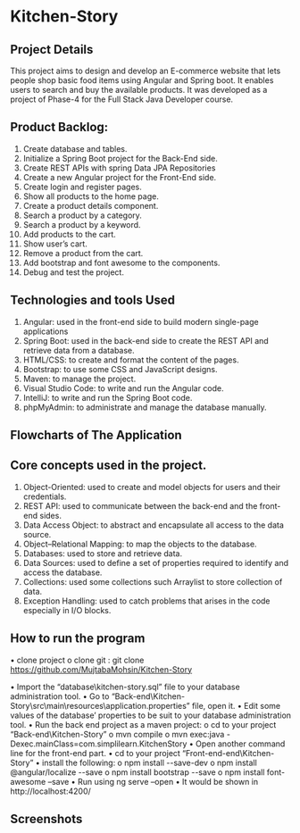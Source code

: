# Kitchen-Story

## Project Details
This project aims to design and develop an E-commerce website that lets people shop basic food items using Angular and Spring boot. It enables users to search and buy the available products. It was developed as a project of Phase-4 for the Full Stack Java Developer course.
 
## Product Backlog:
1.	Create database and tables.
2.	Initialize a Spring Boot project for the Back-End side.
3.	Create REST APIs with spring Data JPA Repositories 
4.	Create a new Angular project for the Front-End side.
5.	Create login and register pages.
6.	Show all products to the home page.
7.	Create a product details component.
8.	Search a product by a category.
9.	Search a product by a keyword.
10.	Add products to the cart.
11.	Show user’s cart.
12.	Remove a product from the cart.
13.	Add bootstrap and font awesome to the components. 
14.	Debug and test the project.

## Technologies and tools Used
1.	Angular: used in the front-end side to build modern single-page applications
2.	Spring Boot: used in the back-end side to create the REST API and retrieve data from a database.
3.	HTML/CSS: to create and format the content of the pages.
4.	Bootstrap: to use some CSS and JavaScript designs.
5.	Maven: to manage the project.
6.	Visual Studio Code: to write and run the Angular code.
7.	IntelliJ: to write and run the Spring Boot code.
8.	phpMyAdmin: to administrate and manage the database manually.

## Flowcharts of The Application

## Core concepts used in the project. 
1.	Object-Oriented: used to create and model objects for users and their credentials.
2.	REST API: used to communicate between the back-end and the front-end sides.
3.	Data Access Object: to abstract and encapsulate all access to the data source.
4.	Object–Relational Mapping: to map the objects to the database.
5.	Databases: used to store and retrieve data.
6.	Data Sources: used to define a set of properties required to identify and access the database.
7.	Collections: used some collections such Arraylist to store collection of data. 
8.	Exception Handling: used to catch problems that arises in the code especially in I/O blocks.


## How to run the program
•	clone project
  o	clone git : git clone https://github.com/MujtabaMohsin/Kitchen-Story

•	Import the “database\kitchen-story.sql” file to your database administration tool.
•	Go to “Back-end\Kitchen-Story\src\main\resources\application.properties” file, open it.
•	Edit some values of the database’ properties to be suit to your database administration tool.
•	Run the back end project as a maven project:
  o	cd to your project “Back-end\Kitchen-Story”
  o	mvn compile
  o	mvn exec:java -Dexec.mainClass=com.simplilearn.KitchenStory
•	Open another command line for the front-end part.
•	cd to your project “Front-end-end\Kitchen-Story”
•	install the following:
  o	npm install --save-dev
  o	npm install @angular/localize --save
  o	npm install bootstrap --save
  o	npm install font-awesome –save
•	Run using ng serve –open
•	It would be shown in http://localhost:4200/


## Screenshots
